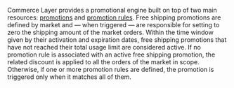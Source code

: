 Commerce Layer provides a promotional engine built on top of two main resources: [promotions](https://docs.commercelayer.io/api/resources/promotions) and [promotion rules](https://docs.commercelayer.io/api/resources/promotion_rules). Free shipping promotions are defined by market and — when triggered — are responsible for setting to zero the shipping amount of the market orders. Within the time window given by their activation and expiration dates, free shipping promotions that have not reached their total usage limit are considered active. If no promotion rule is associated with an active free shipping promotion, the related discount is applied to all the orders of the market in scope. Otherwise, if one or more promotion rules are defined, the promotion is triggered only when it matches all of them.
